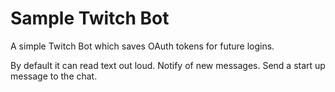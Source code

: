 # Sample Twitch Bot
A simple Twitch Bot which saves OAuth tokens for future logins.

By default it can read text out loud.
Notify of new messages.
Send a start up message to the chat.
